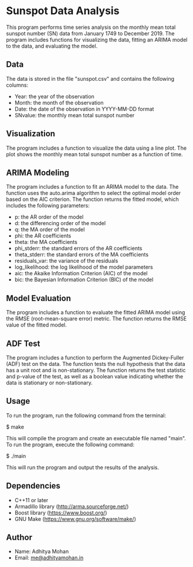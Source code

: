 # Sunspot Data Analysis

This program performs time series analysis on the monthly mean total sunspot number (SN) data from January 1749 to December 2019. The program includes functions for visualizing the data, fitting an ARIMA model to the data, and evaluating the model.

## Data
The data is stored in the file "sunspot.csv" and contains the following columns:
- Year: the year of the observation
- Month: the month of the observation
- Date: the date of the observation in YYYY-MM-DD format
- SNvalue: the monthly mean total sunspot number

## Visualization
The program includes a function to visualize the data using a line plot. The plot shows the monthly mean total sunspot number as a function of time.

## ARIMA Modeling
The program includes a function to fit an ARIMA model to the data. The function uses the auto.arima algorithm to select the optimal model order based on the AIC criterion. The function returns the fitted model, which includes the following parameters:
- p: the AR order of the model
- d: the differencing order of the model
- q: the MA order of the model
- phi: the AR coefficients
- theta: the MA coefficients
- phi_stderr: the standard errors of the AR coefficients
- theta_stderr: the standard errors of the MA coefficients
- residuals_var: the variance of the residuals
- log_likelihood: the log likelihood of the model parameters
- aic: the Akaike Information Criterion (AIC) of the model
- bic: the Bayesian Information Criterion (BIC) of the model

## Model Evaluation
The program includes a function to evaluate the fitted ARIMA model using the RMSE (root-mean-square error) metric. The function returns the RMSE value of the fitted model.

## ADF Test
The program includes a function to perform the Augmented Dickey-Fuller (ADF) test on the data. The function tests the null hypothesis that the data has a unit root and is non-stationary. The function returns the test statistic and p-value of the test, as well as a boolean value indicating whether the data is stationary or non-stationary.

## Usage
To run the program, run the following command from the terminal:

$ make

This will compile the program and create an executable file named "main". To run the program, execute the following command:

$ ./main

This will run the program and output the results of the analysis.

## Dependencies
- C++11 or later
- Armadillo library (http://arma.sourceforge.net/)
- Boost library (https://www.boost.org/)
- GNU Make (https://www.gnu.org/software/make/)

## Author
- Name: Adhitya Mohan
- Email: me@adhityamohan.in